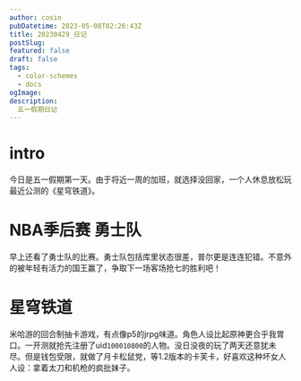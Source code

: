 ```yaml
---
author: cosin
pubDatetime: 2023-05-08T02:26:43Z
title: 20230429_日记
postSlug:
featured: false
draft: false
tags:
  - color-schemes
  - docs
ogImage:
description:
  五一假期日记
---
```

# intro
今日是五一假期第一天。由于将近一周的加班，就选择没回家，一个人休息放松玩最近公测的《星穹铁道》。
# NBA季后赛 勇士队
早上还看了勇士队的比赛。勇士队包括库里状态很差，普尔更是连连犯错。不意外的被年轻有活力的国王赢了，争取下一场客场抢七的胜利吧！
# 星穹铁道
米哈游的回合制抽卡游戏，有点像p5的jrpg味道。角色人设比起原神更合乎我胃口。一开测就抢先注册了uid<code>100010800</code>的人物。没日没夜的玩了两天还意犹未尽。但是钱包受限，就做了月卡松鼠党，等1.2版本的卡芙卡，好喜欢这种坏女人人设：拿着太刀和机枪的疯批妹子。
